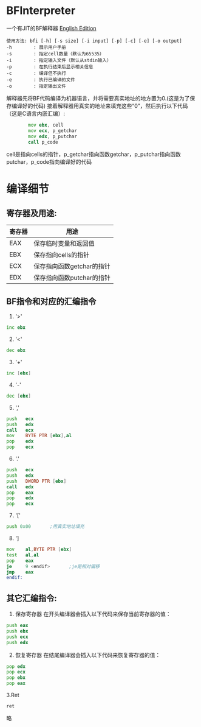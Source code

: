 # BFInterpreter
一个有JIT的BF解释器
[English Edition](README-english.md)

```
使用方法: bfi [-h] [-s size] [-i input] [-p] [-c] [-e] [-o output]
-h        : 展示用户手册
-s        : 指定cell数量（默认为65535）
-i        : 指定输入文件（默认从stdin输入）
-p        : 在执行结束后显示相关信息
-c        : 编译但不执行
-e        : 执行已编译的文件
-o        : 指定输出文件
```

解释器先将BF代码编译为机器语言，并将需要真实地址的地方置为0.(这是为了保存编译好的代码)
接着解释器用真实的地址来填充这些“0”，然后执行以下代码（这是C语言内嵌汇编）:
```asm
        mov ebx, cell
        mov ecx, p_getchar
        mov edx, p_putchar
        call p_code
```
cell是指向cells的指针，p_getchar指向函数getchar，p_putchar指向函数putchar，p_code指向编译好的代码

# 编译细节

## 寄存器及用途:

|寄存器  |             用途                     |
|--------|--------------------------------------|
|  EAX   |保存临时变量和返回值                  |
|  EBX   |保存指向cells的指针                   |
|  ECX   |保存指向函数getchar的指针             |
|  EDX   |保存指向函数putchar的指针             |

## BF指令和对应的汇编指令

1. '>'
```asm
inc ebx
```
2. '<'
```asm
dec ebx
```
3. '+'
```asm
inc [ebx]
```
4. '-'
```asm
dec [ebx]
```
5. ','
```asm
push   ecx
push   edx
call   ecx
mov    BYTE PTR [ebx],al
pop    edx
pop    ecx

```
6. '.'
```asm
push   ecx
push   edx
push   DWORD PTR [ebx]
call   edx
pop    eax
pop    edx
pop    ecx

```
7. '\['
```asm
push 0x00       ;用真实地址填充
```
8. '\]
```asm
mov    al,BYTE PTR [ebx]
test   al,al
pop    eax
je     9 <endif>       ;je是相对偏移
jmp    eax
endif:
```

## 其它汇编指令:

1. 保存寄存器
在开头编译器会插入以下代码来保存当前寄存器的值：
```asm
push eax
push ebx
push ecx
push edx
```
2. 恢复寄存器
在结尾编译器会插入以下代码来恢复寄存器的值：
```asm
pop edx
pop ecx
pop ebx
pop eax
```
3.Ret
```
ret
```
略

